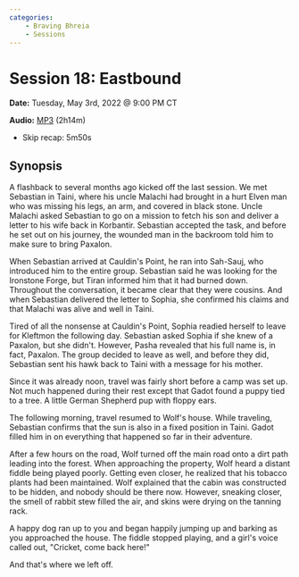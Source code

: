 ```yaml
---
categories:
    - Braving Bhreia
    - Sessions
---
```

# Session 18: Eastbound

**Date:** Tuesday, May 3rd, 2022 @ 9:00 PM CT

**Audio:** [MP3](https://drive.google.com/file/d/1kZfwX4mo1T3OOASJ5IEtcC9wNBH6oJFu/view?usp=drivesdk) (2h14m)

- Skip recap: 5m50s

## Synopsis

A flashback to several months ago kicked off the last session. We met Sebastian in Taini, where his uncle Malachi had brought in a hurt Elven man who was missing his legs, an arm, and covered in black stone. Uncle Malachi asked Sebastian to go on a mission to fetch his son and deliver a letter to his wife back in Korbantir. Sebastian accepted the task, and before he set out on his journey, the wounded man in the backroom told him to make sure to bring Paxalon.

When Sebastian arrived at Cauldin's Point, he ran into Sah-Sauj, who introduced him to the entire group. Sebastian said he was looking for the Ironstone Forge, but Tiran informed him that it had burned down. Throughout the conversation, it became clear that they were cousins. And when Sebastian delivered the letter to Sophia, she confirmed his claims and that Malachi was alive and well in Taini.

Tired of all the nonsense at Cauldin's Point, Sophia readied herself to leave for Kleftmon the following day. Sebastian asked Sophia if she knew of a Paxalon, but she didn't. However, Pasha revealed that his full name is, in fact, Paxalon. The group decided to leave as well, and before they did, Sebastian sent his hawk back to Taini with a message for his mother.

Since it was already noon, travel was fairly short before a camp was set up. Not much happened during their rest except that Gadot found a puppy tied to a tree. A little German Shepherd pup with floppy ears.

The following morning, travel resumed to Wolf's house. While traveling, Sebastian confirms that the sun is also in a fixed position in Taini. Gadot filled him in on everything that happened so far in their adventure.

After a few hours on the road, Wolf turned off the main road onto a dirt path leading into the forest. When approaching the property, Wolf heard a distant fiddle being played poorly. Getting even closer, he realized that his tobacco plants had been maintained. Wolf explained that the cabin was constructed to be hidden, and nobody should be there now. However, sneaking closer, the smell of rabbit stew filled the air, and skins were drying on the tanning rack.

A happy dog ran up to you and began happily jumping up and barking as you approached the house. The fiddle stopped playing, and a girl's voice called out, "Cricket, come back here!"

And that's where we left off.
